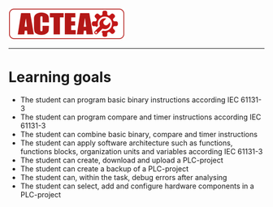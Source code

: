 
![ACTEA](../Logo_ACTEA_2.png)
_____________________________________
# Learning goals
* The student can program basic binary instructions according IEC 61131-3
* The student can program compare and timer instructions according IEC 61131-3
* The student can combine basic binary, compare and timer instructions
* The student can apply software architecture such as functions, functions blocks, organization units and variables according IEC 61131-3
* The student can create, download and upload a PLC-project
* The student can create a backup of a PLC-project
* The student can, within the task, debug errors after analysing
* The student can select, add and configure hardware components in a PLC-project
